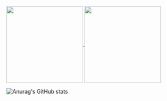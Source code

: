 <a href="https://github.com/anuraghazra/github-readme-stats">
  <img height=200 align="center" src="https://github-readme-stats.vercel.app/api?username=vitinxl15" />
</a>
<a href="https://github.com/anuraghazra/convoychat">
  <img height=200 align="center" src="https://github-readme-stats.vercel.app/api/top-langs?username=vitinxl15&layout=compact&langs_count=8&card_width=320" />
</a>

![Anurag's GitHub stats](https://github-readme-stats.vercel.app/api?username=vitinxl15&show_icons=true&theme=dark)
